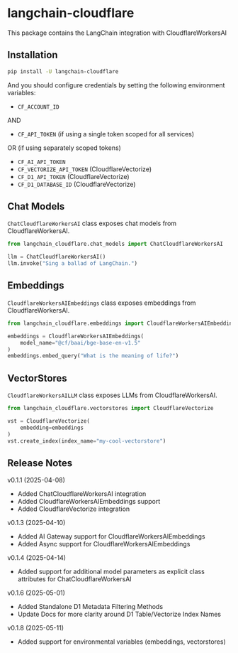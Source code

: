# langchain-cloudflare

This package contains the LangChain integration with CloudflareWorkersAI

## Installation

```bash
pip install -U langchain-cloudflare
```

And you should configure credentials by setting the following environment variables:

- `CF_ACCOUNT_ID`

AND

- `CF_API_TOKEN` (if using a single token scoped for all services)

OR (if using separately scoped tokens)

- `CF_AI_API_TOKEN`
- `CF_VECTORIZE_API_TOKEN` (CloudflareVectorize)
- `CF_D1_API_TOKEN` (CloudflareVectorize)
- `CF_D1_DATABASE_ID` (CloudflareVectorize)

## Chat Models

`ChatCloudflareWorkersAI` class exposes chat models from CloudflareWorkersAI.

```python
from langchain_cloudflare.chat_models import ChatCloudflareWorkersAI

llm = ChatCloudflareWorkersAI()
llm.invoke("Sing a ballad of LangChain.")
```

## Embeddings

`CloudflareWorkersAIEmbeddings` class exposes embeddings from CloudflareWorkersAI.

```python
from langchain_cloudflare.embeddings import CloudflareWorkersAIEmbeddings

embeddings = CloudflareWorkersAIEmbeddings(
    model_name="@cf/baai/bge-base-en-v1.5"
)
embeddings.embed_query("What is the meaning of life?")
```

## VectorStores
`CloudflareWorkersAILLM` class exposes LLMs from CloudflareWorkersAI.

```python
from langchain_cloudflare.vectorstores import CloudflareVectorize

vst = CloudflareVectorize(
    embedding=embeddings
)
vst.create_index(index_name="my-cool-vectorstore")
```

## Release Notes
v0.1.1 (2025-04-08)

- Added ChatCloudflareWorkersAI integration
- Added CloudflareWorkersAIEmbeddings support
- Added CloudflareVectorize integration

v0.1.3 (2025-04-10)

- Added AI Gateway support for CloudflareWorkersAIEmbeddings
- Added Async support for CloudflareWorkersAIEmbeddings

v0.1.4 (2025-04-14)

- Added support for additional model parameters as explicit class attributes for ChatCloudflareWorkersAI

v0.1.6 (2025-05-01)

- Added Standalone D1 Metadata Filtering Methods
- Update Docs for more clarity around D1 Table/Vectorize Index Names

v0.1.8 (2025-05-11)

- Added support for environmental variables (embeddings, vectorstores)
